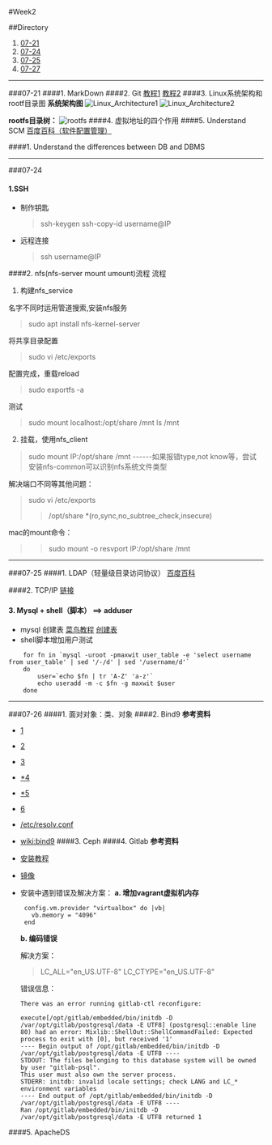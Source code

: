 #Week2 

##Directory
1. [07-21](#1)
2. [07-24](#2)
3. [07-25](#3)
4. [07-27](#4)

----------------------

###07-21<span id ="1"></span>
####1. MarkDown 
####2. Git
   [教程1](https://www.liaoxuefeng.com/wiki/896043488029600/900785521032192)
   [教程2](https://www.yiibai.com/git/git_basic_concepts.html)
####3. Linux系统架构和rootf目录图
   **系统架构图**
   ![Linux_Architecture1](https://user-images.githubusercontent.com/44200120/62094247-04bc9700-b2af-11e9-84aa-557a0b08969b.jpg)
   ![Linux_Architecture2](https://user-images.githubusercontent.com/44200120/62094251-09814b00-b2af-11e9-90ab-89463c9ed236.jpg)

   **rootfs目录树：**
   ![rootfs](https://user-images.githubusercontent.com/44200120/61969859-16cbda80-b00e-11e9-99a7-1407c40764a5.png)
####4. 虚拟地址的四个作用
####5. Understand SCM
[百度百科（软件配置管理）](https://baike.baidu.com/item/scm/2039966)

####1. Understand the differences between DB and DBMS

--------------------------

###07-24<span id="2"></span>
#### 1.SSH
* 制作钥匙
  >ssh-keygen
  >ssh-copy-id username@IP
* 远程连接
  >ssh username@IP

####2. nfs(nfs-server  mount umount)流程
流程
1. 构建nfs_service

名字不同时运用管道搜索,安装nfs服务
   >sudo apt install nfs-kernel-server

将共享目录配置
   >sudo vi /etc/exports

配置完成，重载reload
   >sudo exportfs -a

测试
   >sudo mount localhost:/opt/share /mnt
   >ls /mnt

2. 挂载，使用nfs_client
>sudo mount IP:/opt/share /mnt
------如果报错type,not know等，尝试安装nfs-common可以识别nfs系统文件类型

解决端口不同等其他问题：
   >sudo vi /etc/exports    
   >>/opt/share  *(ro,sync,no_subtree_check,insecure)

mac的mount命令：
   >>sudo mount -o resvport IP:/opt/share /mnt

--------------------------

###07-25<span id="3"></span>
####1. LDAP（轻量级目录访问协议）
[百度百科](https://baike.baidu.com/item/LDAP)

####2. TCP/IP
   [链接](https://www.lifewire.com/transmission-control-protocol-and-internet-protocol-816255)
#### 3. Mysql + shell（脚本） ==> adduser
* mysql 创建表
  [菜鸟教程](https://www.runoob.com/mysql/mysql-create-tables.html)
  [创建表](http://c.biancheng.net/cpp/html/1449.html)
* shell脚本增加用户测试
```
    for fn in `mysql -uroot -pmaxwit user_table -e 'select username from user_table' | sed '/-/d' | sed '/username/d'`
    do
        user=`echo $fn | tr 'A-Z' 'a-z'`
        echo useradd -m -c $fn -g maxwit $user
    done
```

--------------------------

###07-26<span id="4"></span>
####1. 面对对象：类、对象
####2. Bind9
   **参考资料**
   * [1](https://www.jianshu.com/p/21e71945e261)
   * [2](https://www.cnblogs.com/godjesse/p/3433265.html)
   * [3](https://www.jb51.net/article/33941.htm)
   * [*4](https://www.linuxtechi.com/install-configure-bind-9-dns-server-ubuntu-debian/)
   * [*5](https://linuxhint.com/install_bind9_ubuntu/)
   * [6](https://blog.csdn.net/colourzjs/article/details/44491479)
   * [/etc/resolv.conf](https://www.cnblogs.com/losbyday/p/5860666.html)
   * [wiki:bind9](https://wiki.debian.org/Bind9)
####3. Ceph
####4. Gitlab
   **参考资料**
   * [安装教程](https://blog.csdn.net/duyusean/article/details/80011540)
   * [镜像](https://mirrors.tuna.tsinghua.edu.cn/gitlab-ce/yum/el7/gitlab-ce-12.1.1-ce.0.el7.x86_64.rpm)
   * 安装中遇到错误及解决方案：
      **a. 增加vagrant虚拟机内存**
      ```
       config.vm.provider "virtualbox" do |vb|
         vb.memory = "4096"
       end

      ```

      **b. 编码错误**

      解决方案：
      >LC_ALL="en_US.UTF-8"
      >LC_CTYPE="en_US.UTF-8"

      错误信息：
      ```
      There was an error running gitlab-ctl reconfigure:

      execute[/opt/gitlab/embedded/bin/initdb -D /var/opt/gitlab/postgresql/data -E UTF8] (postgresql::enable line 80) had an error: Mixlib::ShellOut::ShellCommandFailed: Expected process to exit with [0], but received '1'
      ---- Begin output of /opt/gitlab/embedded/bin/initdb -D /var/opt/gitlab/postgresql/data -E UTF8 ----
      STDOUT: The files belonging to this database system will be owned by user "gitlab-psql".
      This user must also own the server process.
      STDERR: initdb: invalid locale settings; check LANG and LC_* environment variables
      ---- End output of /opt/gitlab/embedded/bin/initdb -D /var/opt/gitlab/postgresql/data -E UTF8 ----
      Ran /opt/gitlab/embedded/bin/initdb -D /var/opt/gitlab/postgresql/data -E UTF8 returned 1
      ```



####5. ApacheDS
